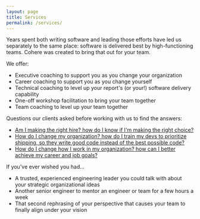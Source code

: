 ```yaml
---
layout: page
title: Services
permalink: /services/
---
```


Years spent both writing software and leading those efforts have led us separately to the same place:
software is delivered best by high-functioning teams.
Cohere was created to bring that out for your team.

We offer:
* Executive coaching to support you as you change your organization
* Career coaching to support you as you change yourself
* Technical coaching to level up your report's (or your!) software delivery capability
* One-off workshop facilitation to bring your team together
* Team coaching to level up your team together

Questions our clients asked before working with us to find the answers:
* [Am I making the right hire? how do I know if I'm making the right choice?](/interviewer-skills-for-engineers-and-hiring-managers)
* [How do I change my organization? how do I train my devs to prioritize shipping, so they write good code instead of the best possible code?](/technical-coaching)
* [How do I change how I work in my organization? how can I better achieve my career and job goals?](/coaching)

If you've ever wished you had...
* A trusted, experienced engineering leader you could talk with about your strategic organizational ideas
* Another senior engineer to mentor an engineer or team for a few hours a week
* That second rephrasing of your perspective that causes your team to finally align under your vision
